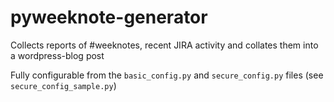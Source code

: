 pyweeknote-generator
==================

Collects reports of #weeknotes, recent JIRA activity and collates them into a wordpress-blog post

Fully configurable from the `basic_config.py` and `secure_config.py` files (see `secure_config_sample.py`)


